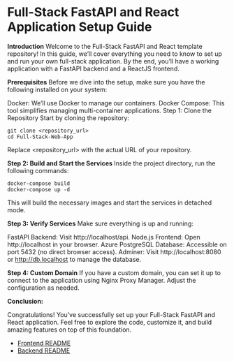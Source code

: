 # Full-Stack FastAPI and React Application Setup Guide

**Introduction**
Welcome to the Full-Stack FastAPI and React template repository! In this guide, we’ll cover everything you need to know to set up and run your own full-stack application. By the end, you’ll have a working application with a FastAPI backend and a ReactJS frontend.

**Prerequisites**
Before we dive into the setup, make sure you have the following installed on your system:

Docker: We’ll use Docker to manage our containers.
Docker Compose: This tool simplifies managing multi-container applications.
Step 1: Clone the Repository
Start by cloning the repository:

```console
git clone <repository_url>
cd Full-Stack-Web-App
```

Replace <repository_url> with the actual URL of your repository.

**Step 2: Build and Start the Services**
Inside the project directory, run the following commands:

```
docker-compose build
docker-compose up -d
```

This will build the necessary images and start the services in detached mode.

**Step 3: Verify Services**
Make sure everything is up and running:

FastAPI Backend: Visit http://localhost/api.
Node.js Frontend: Open http://localhost in your browser.
Azure PostgreSQL Database: Accessible on port 5432 (no direct browser access).
Adminer: Visit http://localhost:8080 or http://db.localhost to manage the database.

**Step 4: Custom Domain**
If you have a custom domain, you can set it up to connect to the application using Nginx Proxy Manager. Adjust the configuration as needed.

**Conclusion:**

Congratulations! You’ve successfully set up your Full-Stack FastAPI and React application. Feel free to explore the code, customize it, and build amazing features on top of this foundation.

- [Frontend README](./frontend/README.md)
- [Backend README](./backend/README.md)

